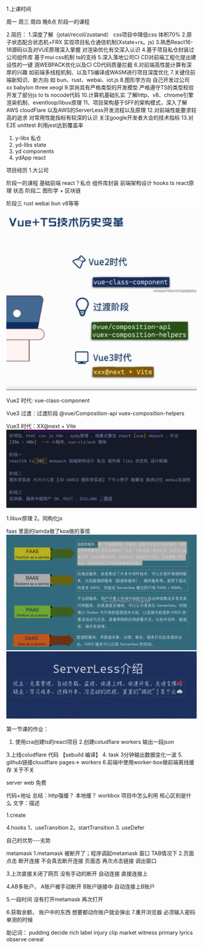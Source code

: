 
1.上课时间

周一  周三 周四 晚8点 阶段一的课程

2.简历：
 1.深度了解（jotai/recoil/zustand） css项目中降低css 体积70%
 2.原子状态配合状态机+FRX 实现项目私仓通信机制(Xstate+rx。js)
 3.熟悉React16-18源码以及对VUE原理深入掌握  对渲染优化有交深入认识
 4.基于项目私仓封装过公司组件库  基于mui css机制 ts的支持
 5.深入落地公司CI CD对前端工程化提出建设性的一键 涵WEBPACK优化以及CI CD代码质量拦截
 6.对前端高性能计算有深厚的兴趣 如前端多线程机制、以及TS编译成WASM进行项目深度优化
 7.关键住前端新知识、新方向 如 bun、rust、webai、iot.js
 8.图形学方向 自己开发过公司 xx babylon three xeogl
 9.崇尚具有严格类型的开发模型  严格遵守TS的类型校验 开发了部分js to ts nocode代码
 10.计算机基础扎实 了解http、v8、chrome引擎渲染机制、eventloop/libuv原理
 11、项目架构基于SFF的架构模式，深入了解AWS cloudFlare 以及AWS的ServerLess开发流程以及原理
 12.对前端性能要求较高的追求  对常用性能指标有较深的认识  关注google开发者大会的技术指标
 13.对E2E unittest 利用jest达到覆盖率

1. y-libs 私仓
2. yd-libs state
3. yd components
4. ydApp react

项目经历
  1.大公司

阶段一的课程
  基础前端  react？私仓 组件库封装  前端架构设计  hooks ts  react原理  状态
阶段二
图形学 + 区块链

阶段三
rust webai bun v8等等

![](2022-08-01-21-06-11.png)

Vue2 时代: vue-class-component

Vue3 过渡：过渡阶段
  @vue/Composition-api
  vuex-composition-helpers

Vue3 时代：XX@next + Vite
![](2022-08-02-21-17-21.png)

1.libuv原理
2。同构化js

faas 里面的lamda做了koa做的事情
![](2022-08-02-21-29-33.png)
![](2022-08-02-21-32-02.png)

第一节课的作业：

1. 使用cra创建ts的react项目
2.创建coludflare workers 输出一段json

3.上线coludflare 代码 【sebuild 编译】
4. task 3分钟输出数据变化一波
5. github链接cloudflare pages-> workers
6.前端中使用worker-box做前端离线缓存 关于不关

server
web 免费

代码+地址
总结：http强缓？ 本地缓？ workbox 项目中怎么利用 核心区别是什么
文字：描述

1.create

4.hooks
  1、useTransition
  2。startTransition
  3. useDefer

自己的优势---劣势


metamask
1.metamask 被断开了；程序调起metamask 窗口
TAB情况下
2.页面点击 断开连接 不会真去断开连接  页面态  再次点击链接  调出窗口

3.上次直接关闭了网页 没有手动的断开  自动连接  直接连接上

4.AB多账户， A账户被手动断开 B账户链接中  自动连接上B账户

5.一段时间 没有打开metamask 再次打开

6.获取余额， 账户中的东西  想要都动你账户就会弹出
7.重开浏览器  必须输入密码  单测的时候 

助记词：
pudding decide rich label injury clip market witness primary lyrics observe cereal
